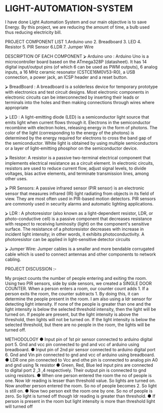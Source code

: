 # LIGHT-AUTOMATION-SYSTEM
I have done Light Automation System and our main objective is to save Energy. By this project, we are reducing the amount of time, a bulb used thus reducing electricity bill. 

PROJECT COMPONENT LIST
1.Arduino uno
2. Breadboard
3. LED
4. Resistor
5. PIR Sensor
6.LDR 
7. Jumper Wire

DESCRIPTION OF EACH COMPONENT
⮚	Arduino uno : Arduino Uno is a microcontroller board based on the ATmega328P (datasheet). It has 14 digital input/output pins (of which 6 can be used as PWM outputs), 6 analog inputs, a 16 MHz ceramic resonator (CSTCE16M0V53-R0), a USB connection, a power jack, an ICSP header and a reset button. 

⮚	BreadBoard  : A breadboard is a solderless device for temporary prototype with electronics and test circuit designs. Most electronic components in electronic circuits can be interconnected by inserting their leads or terminals into the holes and then making connections through wires where appropriate

⮚	LED : A light-emitting diode (LED) is a semiconductor light source that emits light when current flows through it. Electrons in the semiconductor recombine with electron holes, releasing energy in the form of photons. The color of the light (corresponding to the energy of the photons) is determined by the energy required for electrons to cross the band gap of the semiconductor. White light is obtained by using multiple semiconductors or a layer of light-emitting phosphor on the semiconductor device.

⮚	Resistor: A resistor is a passive two-terminal electrical component that implements electrical resistance as a circuit element. In electronic circuits, resistors are used to reduce current flow, adjust signal levels, to divide voltages, bias active elements, and terminate transmission lines, among other uses. 

⮚	PIR Sensors: A passive infrared sensor (PIR sensor) is an electronic sensor that measures infrared (IR) light radiating from objects in its field of view. They are most often used in PIR-based motion detectors. PIR sensors are commonly used in security alarms and automatic lighting applications. 

⮚	LDR : A photoresistor (also known as a light-dependent resistor, LDR, or photo-conductive cell) is a passive component that decreases resistance with respect to receiving luminosity (light) on the component's sensitive surface. The resistance of a photoresistor decreases with increase in incident light intensity; in other words, it exhibits photoconductivity. A photoresistor can be applied in light-sensitive detector circuits

⮚	Jumper Wire: Jumper cables is a smaller and more bendable corrugated cable which is used to connect antennas and other components to network cabling.

PROJECT DISCUSSION :-

My project counts the number of people entering and exiting the room. Using two PIR sensors, side by side sensors, we created a SINGLE DOOR COUNTER. When a person enters a room, our counter count adds 1. If a person exits the room, the counter subtracts 1. By doing this, it can determine the people present in the room. I am also using a ldr sensor for detecting light intensity. If none of the people is greater than one and the light intensity is below the selected threshold intensity, then the light will be turned on. If people are present, but the light intensity is above the threshold, then lights will not be turned on. If the light intensity is below the selected threshold, but there are no people in the room, the lights will be turned off.

METHODOLOGY
●	Input pin of 1st pir sensor connected to arduino digital port 5. Gnd  and vcc pin connected to gnd and vcc of arduino using breadboard.
●	 Input pin of 2nd  pir sensor connected to arduino digital port 6. Gnd  and Vin pin connected to gnd and vcc of arduino using breadboard.
●	LDR one pin connected to Vcc and othe pin is connected to analog pin A0 and gnd using 1k resistor
●	Green, Red, Blue led input pins are connected to digital port 2 ,3 ,4 respectively. Their output pin is connected to gnd using resistors.
●	When one person entered the room the no of people is one. Now ldr reading is lesser than threshold value. So lights are turned on. Now another person entered the room. So no of people becomes 2. So light is still on. 
●	Now two person exit the room one by one. So no of people is zero. So light is turned off though ldr reading is greater than threshold. 
●	If  person is present in the room but light intensity is more than threshold light will turned off

